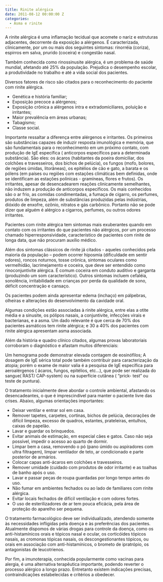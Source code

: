 ```yaml
---
title: Rinite alérgica
date: 2011-08-12 00:00:00 Z
categories:
  - Asma e rinite
---
```


A rinite alérgica é uma inflamação tecidual que acomete o nariz e estruturas adjacentes, decorrente da exposição a alérgenos. É caracterizada, clinicamente, por um ou mais dos seguintes sintomas: rinorréia (coriza), espirros em salva, prurido (coceira) e congestão nasal.

Também conhecida como rinossinusite alérgica, é um problema de saúde mundial, afetando até 25% da população. Prejudica o desempenho escolar, a produtividade no trabalho e até a vida social dos pacientes.

Diversos fatores de risco são citados para o reconhecimento do paciente com rinite alérgica.

- Genética e história familiar;
- Exposição precoce a alérgenos;
- Exposição crônica a alérgenos intra e extradomiciliares, poluição e irritantes;
- Maior prevalência em áreas urbanas;
- Tabagismo;
- Classe social.

Importante ressaltar a diferença entre alérgenos e irritantes. Os primeiros são substâncias capazes de induzir resposta imunológica e memória, que são fundamentais para o reconhecimento em um próximo contato, com produção de IgE específica ( anticorpos específicos para a determinada substância). São eles: os ácaros (habitantes da poeira domiciliar, dos colchões e travesseiros, dos bichos de pelúcia), os fungos (mofo, bolores, de regiões úmidas, litorâneas), os epitélios de cão e gato, a barata e os pólens (em países ou regiões com estações climáticas bem definidas, onde se identificam as estações polínicas - gramíneas, flores e frutos). Os irritantes, apesar de desencadearem reações clinicamente semelhantes, não induzem a produção de anticorpos específicos. Os mais conhecidos são o ar frio, as comidas condimentadas, a fumaça de cigarro, os perfumes, produtos de limpeza, além de substâncias produzidas pelas indústrias, dióxido de enxofre, ozônio, nitratos e gás carbônico. Portanto não se pode dizer que alguém é alérgico a cigarros, perfumes, ou outros odores irritantes.

Pacientes com rinite alérgica tem sintomas mais exuberantes quando em contato com os irritantes do que pacientes não alérgicos, por um processo chamado hiperresponsividade, característico de pacientes com rinite de longa data, que não procuram auxílio médico.

Além dos sintomas clássicos de rinite já citados - aqueles conhecidos pela maioria da população – podem ocorrer hiposmia (dificuldade em sentir odores), roncos noturnos, tosse crônica, sintomas oculares como vermelhidão, lacrimejamento e coceira, que deve ser entendido como rinoconjuntivite alérgica. É comum coceira em conduto auditivo e garganta (produzindo um som característico). Outros sintomas incluem cefaléia, sonolência, irritabilidade em crianças por perda da qualidade de sono, déficit concentração e cansaço.

Os pacientes podem ainda apresentar edema (inchaço) em pálpebras, olheiras e alterações do desenvolvimento da cavidade oral.

Algumas condições estão associadas à rinite alérgica, entre elas a otite média e a sinusite, os pólipos nasais, a conjuntivite, infecções virais e bacterianas, e a asma. Um dado relevante é que cerca de 70% dos pacientes asmáticos tem rinite alérgica; e 30 a 40% dos pacientes com rinite alérgica apresentam asma associada.

Além da história e quadro clínico citados, algumas provas laboratoriais corroboram o diagnóstico e afastam muitos diferenciais:

Um hemograma pode demonstrar elevada contagem de eosinófilos; A dosagem de IgE sérica total pode também contribuir para caracterização da atopia; porém o exame de maior valia é a pesquisa de IgE específica para aeroalérgenos ( ácaros, fungos, epitélios, etc...), que pode ser realizada do sangue( RAST/ CAP-system) ou na superfície cutânea ( “prick- test” ou teste de puntura).

O tratamento inicialmente deve abordar o controle ambiental, afastando os desencadeantes, o que é imprescindível para manter o paciente livre das crises. Abaixo, algumas orientações importantes:

- Deixar ventilar e entrar sol em casa.
- Remover tapetes, carpetes, cortinas, bichos de pelúcia, decorações de difícil limpeza, excesso de quadros, estantes, prateleiras, entulhos, caixas de papelão.
- Lavar e guardar os brinquedos.
- Evitar animais de estimação, em especial cães e gatos. Caso não seja possível, impedir o acesso ao quarto de dormir.
- Limpar bem a casa, removendo o pó (pano úmido ou aspiradores com ultra filtragem), limpar ventilador de teto, ar condicionado e parte posterior de armários.
- Colocar capas anti-ácaros em colchões e travesseiros.
- Remover umidade (cuidado com produtos de odor irritante) e as toalhas de banho após o uso.
- Lavar e passar peças de roupa guardadas por longo tempo antes do uso.
- Não fumar em ambientes fechados ou ao lado de familiares com rinite alérgica.
- Evitar locais fechados de difícil ventilação e com odores fortes.
- O uso de esterilizadores de ar tem pouca eficácia, pela área de proteção do aparelho ser pequena.

O tratamento farmacológico deve ser individualizado, atendendo somente às necessidades infligidas pela doença e às preferências dos pacientes. Atualmente dispomos de várias drogas para controle da doença, como os anti-histamínicos orais e tópicos nasal e ocular, os corticóides tópicos nasais, as cromonas tópicas nasais, os descongestionantes tópicos, ou orais em associação com anti-histamínicos, o brometo de ipratrópio, os antagonistas de leucotrienos.

Por fim, a imunoterapia, conhecida popularmente como vacinas para alergia, é uma alternativa terapêutica importante, podendo reverter o processo alérgico a longo prazo. Entretanto existem indicações precisas, contraindicações estabelecidas e critérios a obedecer.
